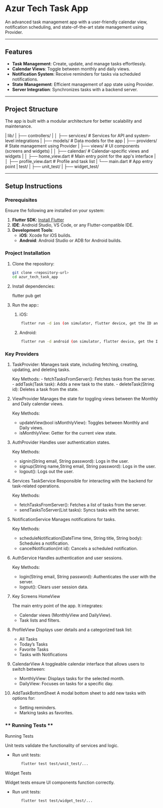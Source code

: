 # Azur Tech Task App

An advanced task management app with a user-friendly calendar view, notification scheduling, and state-of-the-art state management using Provider.

---

## **Features**

- **Task Management**: Create, update, and manage tasks effortlessly.
- **Calendar Views**: Toggle between monthly and daily views.
- **Notification System**: Receive reminders for tasks via scheduled notifications.
- **State Management**: Efficient management of app state using Provider.
- **Server Integration**: Synchronizes tasks with a backend server.

---

## **Project Structure**

The app is built with a modular architecture for better scalability and maintenance.

| lib/
| ├── controllers/
| │ ├── services/ # Services for API and system-level integrations
| ├── models/ # Data models for the app
| ├── providers/ # State management using Provider
| ├── views/ # UI components (screens and widgets)
| │ ├── calendar/ # Calendar-specific views and widgets
| │ ├── home_view.dart # Main entry point for the app's interface
| │ ├── profile_view.dart # Profile and task list
| └── main.dart # App entry point
| test/
| ├── unit_test/
| ├── widget_test/

---

## **Setup Instructions**

### **Prerequisites**

Ensure the following are installed on your system:

1. **Flutter SDK**: [Install Flutter](https://flutter.dev/docs/get-started/install)
2. **IDE**: Android Studio, VS Code, or any Flutter-compatible IDE.
3. **Development Tools**:
   - **iOS**: Xcode for iOS builds.
   - **Android**: Android Studio or ADB for Android builds.

### **Project Installation**

1. Clone the repository:

   ```bash
   git clone <repository-url>
   cd azur_tech_task_app

   ```

2. Install dependencies:

   flutter pub get

3. Run the app::

   1. iOS:

   ```bash
       flutter run -d ios (on simulator, flutter device, get the ID and then flutter run -d ID)
   ```

   2. Android:

   ```bash
       flutter run -d android (on simulator, flutter device, get the ID and then flutter run -d ID)
   ```

### **Key Providers**

1. TaskProvider:
   Manages task state, including fetching, creating, updating, and deleting tasks.

   Key Methods: - fetchTasksFromServer(): Fetches tasks from the server. - addTask(Task task): Adds a new task to the state. - deleteTask(String id): Deletes a task from the state.

2. ViewProvider
   Manages the state for toggling views between the Monthly and Daily calendar views.

   Key Methods:

   - updateView(bool isMonthlyView): Toggles between Monthly and Daily views.
   - isMonthlyView: Getter for the current view state.

3. AuthProvider
   Handles user authentication states.

   Key Methods:

   - signin(String email, String password): Logs in the user.
   - signup(String name,String email, String password): Logs in the user.
   - logout(): Logs out the user.

4. Services
   TaskService
   Responsible for interacting with the backend for task-related operations.

   Key Methods:

   - fetchTasksFromServer(): Fetches a list of tasks from the server.
   - sendTasksToServer(List<Task> tasks): Syncs tasks with the server.

5. NotificationService
   Manages notifications for tasks.

   Key Methods:

   - scheduleNotification(DateTime time, String title, String body): Schedules a notification.
   - cancelNotification(int id): Cancels a scheduled notification.

6. AuthService
   Handles authentication and user sessions.

   Key Methods:

   - login(String email, String password): Authenticates the user with the server.
   - logout(): Clears user session data.

7. Key Screens
   HomeView

   The main entry point of the app. It integrates:

   - Calendar views (MonthlyView and DailyView).
   - Task lists and filters.

8. ProfileView
   Displays user details and a categorized task list:

   - All Tasks
   - Today’s Tasks
   - Favorite Tasks
   - Tasks with Notifications

9. CalendarView
   A toggleable calendar interface that allows users to switch between:

   - MonthlyView: Displays tasks for the selected month.
   - DailyView: Focuses on tasks for a specific day.

10. AddTaskBottomSheet
    A modal bottom sheet to add new tasks with options for:
    - Setting reminders.
    - Marking tasks as favorites.

### ** Running Tests **

Running Tests

Unit tests validate the functionality of services and logic.

- Run unit tests:
  ```bash
      flutter test test/unit_test/...
  ```

Widget Tests

Widget tests ensure UI components function correctly.

- Run unit tests:
  ```bash
      flutter test test/widget_test/...
  ```
